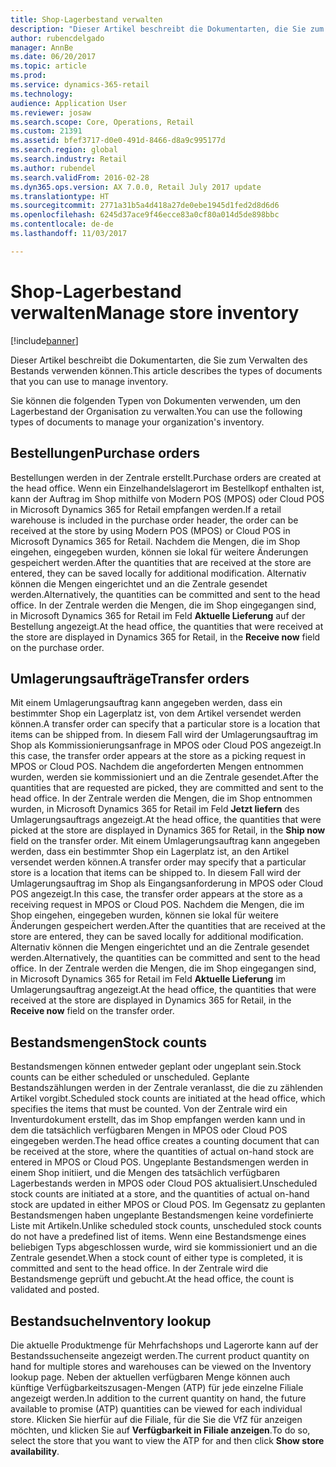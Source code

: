 ```yaml
---
title: Shop-Lagerbestand verwalten
description: "Dieser Artikel beschreibt die Dokumentarten, die Sie zum Verwalten des Bestands verwenden können."
author: rubencdelgado
manager: AnnBe
ms.date: 06/20/2017
ms.topic: article
ms.prod: 
ms.service: dynamics-365-retail
ms.technology: 
audience: Application User
ms.reviewer: josaw
ms.search.scope: Core, Operations, Retail
ms.custom: 21391
ms.assetid: bfef3717-d0e0-491d-8466-d8a9c995177d
ms.search.region: global
ms.search.industry: Retail
ms.author: rubendel
ms.search.validFrom: 2016-02-28
ms.dyn365.ops.version: AX 7.0.0, Retail July 2017 update
ms.translationtype: HT
ms.sourcegitcommit: 2771a31b5a4d418a27de0ebe1945d1fed2d8d6d6
ms.openlocfilehash: 6245d37ace9f46ecce83a0cf80a014d5de898bbc
ms.contentlocale: de-de
ms.lasthandoff: 11/03/2017

---
```


# <a name="manage-store-inventory"></a><span data-ttu-id="c1d49-103">Shop-Lagerbestand verwalten</span><span class="sxs-lookup"><span data-stu-id="c1d49-103">Manage store inventory</span></span>

[!include[banner](includes/banner.md)]


<span data-ttu-id="c1d49-104">Dieser Artikel beschreibt die Dokumentarten, die Sie zum Verwalten des Bestands verwenden können.</span><span class="sxs-lookup"><span data-stu-id="c1d49-104">This article describes the types of documents that you can use to manage inventory.</span></span>

<span data-ttu-id="c1d49-105">Sie können die folgenden Typen von Dokumenten verwenden, um den Lagerbestand der Organisation zu verwalten.</span><span class="sxs-lookup"><span data-stu-id="c1d49-105">You can use the following types of documents to manage your organization's inventory.</span></span>

## <a name="purchase-orders"></a><span data-ttu-id="c1d49-106">Bestellungen</span><span class="sxs-lookup"><span data-stu-id="c1d49-106">Purchase orders</span></span>
<span data-ttu-id="c1d49-107">Bestellungen werden in der Zentrale erstellt.</span><span class="sxs-lookup"><span data-stu-id="c1d49-107">Purchase orders are created at the head office.</span></span> <span data-ttu-id="c1d49-108">Wenn ein Einzelhandelslagerort im Bestellkopf enthalten ist, kann der Auftrag im Shop mithilfe von Modern POS (MPOS) oder Cloud POS in Microsoft Dynamics 365 for Retail empfangen werden.</span><span class="sxs-lookup"><span data-stu-id="c1d49-108">If a retail warehouse is included in the purchase order header, the order can be received at the store by using Modern POS (MPOS) or Cloud POS in Microsoft Dynamics 365 for Retail.</span></span> <span data-ttu-id="c1d49-109">Nachdem die Mengen, die im Shop eingehen, eingegeben wurden, können sie lokal für weitere Änderungen gespeichert werden.</span><span class="sxs-lookup"><span data-stu-id="c1d49-109">After the quantities that are received at the store are entered, they can be saved locally for additional modification.</span></span> <span data-ttu-id="c1d49-110">Alternativ können die Mengen eingerichtet und an die Zentrale gesendet werden.</span><span class="sxs-lookup"><span data-stu-id="c1d49-110">Alternatively, the quantities can be committed and sent to the head office.</span></span> <span data-ttu-id="c1d49-111">In der Zentrale werden die Mengen, die im Shop eingegangen sind, in Microsoft Dynamics 365 for Retail im Feld **Aktuelle Lieferung** auf der Bestellung angezeigt.</span><span class="sxs-lookup"><span data-stu-id="c1d49-111">At the head office, the quantities that were received at the store are displayed in Dynamics 365 for Retail, in the **Receive now** field on the purchase order.</span></span>

## <a name="transfer-orders"></a><span data-ttu-id="c1d49-112">Umlagerungsaufträge</span><span class="sxs-lookup"><span data-stu-id="c1d49-112">Transfer orders</span></span>
<span data-ttu-id="c1d49-113">Mit einem Umlagerungsauftrag kann angegeben werden, dass ein bestimmter Shop ein Lagerplatz ist, von dem Artikel versendet werden können.</span><span class="sxs-lookup"><span data-stu-id="c1d49-113">A transfer order can specify that a particular store is a location that items can be shipped from.</span></span> <span data-ttu-id="c1d49-114">In diesem Fall wird der Umlagerungsauftrag im Shop als Kommissionierungsanfrage in MPOS oder Cloud POS angezeigt.</span><span class="sxs-lookup"><span data-stu-id="c1d49-114">In this case, the transfer order appears at the store as a picking request in MPOS or Cloud POS.</span></span> <span data-ttu-id="c1d49-115">Nachdem die angeforderten Mengen entnommen wurden, werden sie kommissioniert und an die Zentrale gesendet.</span><span class="sxs-lookup"><span data-stu-id="c1d49-115">After the quantities that are requested are picked, they are committed and sent to the head office.</span></span> <span data-ttu-id="c1d49-116">In der Zentrale werden die Mengen, die im Shop entnommen wurden, in Microsoft Dynamics 365 for Retail im Feld **Jetzt liefern** des Umlagerungsauftrags angezeigt.</span><span class="sxs-lookup"><span data-stu-id="c1d49-116">At the head office, the quantities that were picked at the store are displayed in Dynamics 365 for Retail, in the **Ship now** field on the transfer order.</span></span> <span data-ttu-id="c1d49-117">Mit einem Umlagerungsauftrag kann angegeben werden, dass ein bestimmter Shop ein Lagerplatz ist, an den Artikel versendet werden können.</span><span class="sxs-lookup"><span data-stu-id="c1d49-117">A transfer order may specify that a particular store is a location that items can be shipped to.</span></span> <span data-ttu-id="c1d49-118">In diesem Fall wird der Umlagerungsauftrag im Shop als Eingangsanforderung in MPOS oder Cloud POS angezeigt.</span><span class="sxs-lookup"><span data-stu-id="c1d49-118">In this case, the transfer order appears at the store as a receiving request in MPOS or Cloud POS.</span></span> <span data-ttu-id="c1d49-119">Nachdem die Mengen, die im Shop eingehen, eingegeben wurden, können sie lokal für weitere Änderungen gespeichert werden.</span><span class="sxs-lookup"><span data-stu-id="c1d49-119">After the quantities that are received at the store are entered, they can be saved locally for additional modification.</span></span> <span data-ttu-id="c1d49-120">Alternativ können die Mengen eingerichtet und an die Zentrale gesendet werden.</span><span class="sxs-lookup"><span data-stu-id="c1d49-120">Alternatively, the quantities can be committed and sent to the head office.</span></span> <span data-ttu-id="c1d49-121">In der Zentrale werden die Mengen, die im Shop eingegangen sind, in Microsoft Dynamics 365 for Retail im Feld **Aktuelle Lieferung** im Umlagerungsauftrag angezeigt.</span><span class="sxs-lookup"><span data-stu-id="c1d49-121">At the head office, the quantities that were received at the store are displayed in Dynamics 365 for Retail, in the **Receive now** field on the transfer order.</span></span>

## <a name="stock-counts"></a><span data-ttu-id="c1d49-122">Bestandsmengen</span><span class="sxs-lookup"><span data-stu-id="c1d49-122">Stock counts</span></span>
<span data-ttu-id="c1d49-123">Bestandsmengen können entweder geplant oder ungeplant sein.</span><span class="sxs-lookup"><span data-stu-id="c1d49-123">Stock counts can be either scheduled or unscheduled.</span></span> <span data-ttu-id="c1d49-124">Geplante Bestandszählungen werden in der Zentrale veranlasst, die die zu zählenden Artikel vorgibt.</span><span class="sxs-lookup"><span data-stu-id="c1d49-124">Scheduled stock counts are initiated at the head office, which specifies the items that must be counted.</span></span> <span data-ttu-id="c1d49-125">Von der Zentrale wird ein Inventurdokument erstellt, das im Shop empfangen werden kann und in dem die tatsächlich verfügbaren Mengen in MPOS oder Cloud POS eingegeben werden.</span><span class="sxs-lookup"><span data-stu-id="c1d49-125">The head office creates a counting document that can be received at the store, where the quantities of actual on-hand stock are entered in MPOS or Cloud POS.</span></span> <span data-ttu-id="c1d49-126">Ungeplante Bestandsmengen werden in einem Shop initiiert, und die Mengen des tatsächlich verfügbaren Lagerbestands werden in MPOS oder Cloud POS aktualisiert.</span><span class="sxs-lookup"><span data-stu-id="c1d49-126">Unscheduled stock counts are initiated at a store, and the quantities of actual on-hand stock are updated in either MPOS or Cloud POS.</span></span> <span data-ttu-id="c1d49-127">Im Gegensatz zu geplanten Bestandsmengen haben ungeplante Bestandsmengen keine vordefinierte Liste mit Artikeln.</span><span class="sxs-lookup"><span data-stu-id="c1d49-127">Unlike scheduled stock counts, unscheduled stock counts do not have a predefined list of items.</span></span> <span data-ttu-id="c1d49-128">Wenn eine Bestandsmenge eines beliebigen Typs abgeschlossen wurde, wird sie kommissioniert und an die Zentrale gesendet.</span><span class="sxs-lookup"><span data-stu-id="c1d49-128">When a stock count of either type is completed, it is committed and sent to the head office.</span></span> <span data-ttu-id="c1d49-129">In der Zentrale wird die Bestandsmenge geprüft und gebucht.</span><span class="sxs-lookup"><span data-stu-id="c1d49-129">At the head office, the count is validated and posted.</span></span>

## <a name="inventory-lookup"></a><span data-ttu-id="c1d49-130">Bestandsuche</span><span class="sxs-lookup"><span data-stu-id="c1d49-130">Inventory lookup</span></span>
<span data-ttu-id="c1d49-131">Die aktuelle Produktmenge für Mehrfachshops und Lagerorte kann auf der Bestandssuchenseite angezeigt werden.</span><span class="sxs-lookup"><span data-stu-id="c1d49-131">The current product quantity on hand for multiple stores and warehouses can be viewed on the Inventory lookup page.</span></span> <span data-ttu-id="c1d49-132">Neben der aktuellen verfügbaren Menge können auch künftige Verfügbarkeitszusagen-Mengen (ATP) für jede einzelne Filiale angezeigt werden.</span><span class="sxs-lookup"><span data-stu-id="c1d49-132">In addition to the current quantity on hand, the future available to promise (ATP) quantities can be viewed for each individual store.</span></span> <span data-ttu-id="c1d49-133">Klicken Sie hierfür auf die Filiale, für die Sie die VfZ für anzeigen möchten, und klicken Sie auf **Verfügbarkeit in Filiale anzeigen**.</span><span class="sxs-lookup"><span data-stu-id="c1d49-133">To do so, select the store that you want to view the ATP for and then click **Show store availability**.</span></span>





